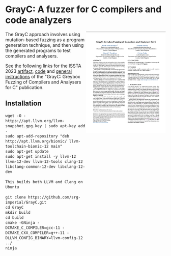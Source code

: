 # GrayC: A fuzzer for C compilers and code analyzers
<a href="https://srg.doc.ic.ac.uk/files/papers/grayc-issta-23.pdf" target="_blank"><img src="grayc.png" align="right" width="250"></a>
The GrayC approach involves using mutation-based fuzzing as a program generation technique, and then using the generated programs to test compilers and analysers.  

See the following links for the ISSTA 2023 [artifact](https://zenodo.org/record/7973856), 
[code](ISSTA-2023-AE) and [general instructions](ISSTA-2023-AE/README.md) 
of the "GrayC: Greybox Fuzzing of Compilers and Analysers for C" publication.


## Installation

```
wget -O - https://apt.llvm.org/llvm-snapshot.gpg.key | sudo apt-key add -
sudo apt-add-repository "deb http://apt.llvm.org/bionic/ llvm-toolchain-bionic-12 main"
sudo apt-get update
sudo apt-get install -y llvm-12 llvm-12-dev llvm-12-tools clang-12 libclang-common-12-dev libclang-12-dev 

This builds both LLVM and Clang on Ubuntu

git clone https://github.com/srg-imperial/GrayC.git
cd GrayC
mkdir build
cd build
cmake -GNinja -DCMAKE_C_COMPILER=gcc-11 -DCMAKE_CXX_COMPILER=g++-11 -DLLVM_CONFIG_BINARY=llvm-config-12 ../
ninja
```

